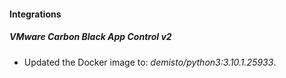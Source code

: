 #### Integrations
##### VMware Carbon Black App Control v2
- Updated the Docker image to: *demisto/python3:3.10.1.25933*.
